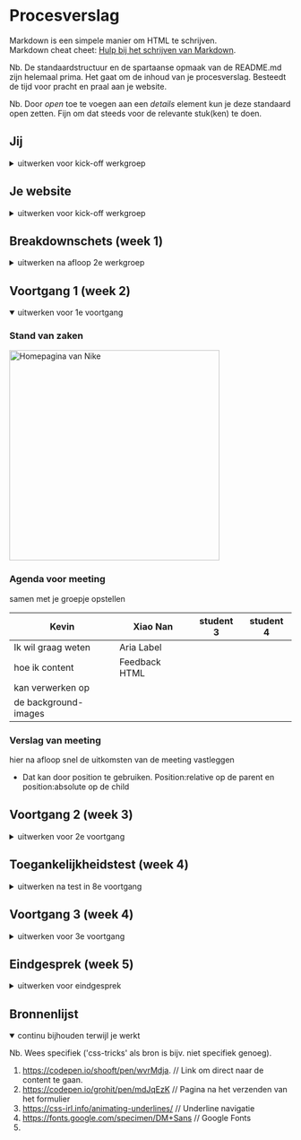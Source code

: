 # Procesverslag
Markdown is een simpele manier om HTML te schrijven.  
Markdown cheat cheet: [Hulp bij het schrijven van Markdown](https://github.com/adam-p/markdown-here/wiki/Markdown-Cheatsheet).

Nb. De standaardstructuur en de spartaanse opmaak van de README.md zijn helemaal prima. Het gaat om de inhoud van je procesverslag. Besteedt de tijd voor pracht en praal aan je website.

Nb. Door *open* toe te voegen aan een *details* element kun je deze standaard open zetten. Fijn om dat steeds voor de relevante stuk(ken) te doen.





## Jij


<details>
<summary>uitwerken voor kick-off werkgroep</summary>
### Auteur:
Kevin Speek
 
 
#### Je startniveau:
Ik denk zelf dat ik op de rode piste zit, omdat ik code ook weer niet onwijs lastig vind (de basis dan). Het is ook niet zo dat ik er onwijs goed in ben, maar als eenmaal bepaalde dingen lukken dan is het natuurlijk tof. 
 
 
#### Je focus:
Ik ga mezelf focussen op zowel responsive als de surface. Ik wil dat mijn website sowieso bruikbaar is op een telefoon en laptop. 
</details>


## Je website
<details>
<summary>uitwerken voor kick-off werkgroep</summary>
### Je opdracht:
https://www.nike.com/nl/

#### Screenshot(s) van de eerste pagina (small screen): 
hier de naam van de pagina  
Homepagina Nike 
<img src="images/Nike_home.jpeg" width="375px" alt="Homepagina van Nike">

#### Screenshot(s) van de tweede pagina (small screen):
hier de naam van de pagina  
Bestelpagina Nike
<img src="images/Nike_bestellingen.jpeg" width="375px" alt="Bestellingen pagina van Nike">

</details>


## Breakdownschets (week 1)

<details>
<summary>uitwerken na afloop 2e werkgroep</summary>

### de hele pagina: 
<img src="images/Nike_volledig_breakdown.png" width="375px" alt="Volledige breakdown Nike pagina.">

### dynamisch deel (bijv menu): 
<img src="images/Nike_menu_breakdown.png" width="375px" alt="Slider van aanbiedingen">


</details>




## Voortgang 1 (week 2)

<details open>
<summary>uitwerken voor 1e voortgang</summary>

### Stand van zaken
<img src="images/nike_pagina_screenshot.png" width="375px" alt="Homepagina van Nike">


### Agenda voor meeting
samen met je groepje opstellen

| Kevin              | Xiao Nan           | student 3    | student 4        |
| ---                | ---                | ---          | ---              |
|Ik wil graag weten  | Aria Label
|hoe ik content      | Feedback HTML
|kan verwerken op    |
|de background-images|



### Verslag van meeting
hier na afloop snel de uitkomsten van de meeting vastleggen

- Dat kan door position te gebruiken. Position:relative op de parent en position:absolute op de child

</details>



## Voortgang 2 (week 3)

<details>
<summary>uitwerken voor 2e voortgang</summary>

### Stand van zaken
Het maken van het hamburger menu verliep goed. De website responsive maken is wel nog een hele klus en daar zou ik eigenlijk nog meer over moeten leren. 
 
 <img src="images/screenshot_hamburger.png" width="375px" alt="breakdown van nog een dynamisch deel">
 
 

### Agenda voor meeting
samen met je groepje opstellen

| Kevin                        | Xiao Nan           | student 3    | student 4        |
| ---                          | ---                | ---          | ---              |
| Graag meekijken              | slider boven	      |
| naar het responsive          | randje foto	       |
| maken van de website.        | js + aanspreken    |
|                              |
| sections schalen niet mee    |
| nieuwe afbeelding bij        |
| desktop breakpoint           |
|                              |
| Scroll over doet het niet.   |
 
 


### Verslag van meeting
hier na afloop snel de uitkomsten van de meeting vastleggen

- Er is aan mij uitgelegd hoe je van afbeelding kan verwisselen bij een breakpoint. Dit doe je met een background-image. Ik heb dit toegepast op mijn website.
- Voor het responsive maken van de website heb ik gekeken naar de opdrachten uit de lessen.

</details>



## Toegankelijkheidstest (week 4)

<details>
<summary>uitwerken na test in 8e voortgang</summary>

### Bevindingen
Lijst met je bevindingen die in de test naar voren kwamen:
 - Er kan overal gekomen wordem d.m.v. tab, maar als je tabt aan het begin van de website en je opent het hamburger menu niet, dan tabt hij door het hamburger menu    i.p.v. gelijk naar de content. 
 - Hamburger menu klapt niet automatisch dicht als je aan het einde van de hamburger menu door tabt. 
 
 - Blur is moeilijk zichtbaar.
 - Met de vlekken bril was de content goed te zien.
 - De website is goed te gebruiken voor iemand met concentratieproblemen 
 - De webiste is goed te gebruiken voor mensen met een slechte motoriek. Al weet ik niet precies wat de bedoeling was, omdat je met twee vingers de website moest besturen, maar gewoon nog altijd met één vinger door de website kon gaan. 
 - De website wordt goed gelezen door de screenreader
 
**#### Tab naar de content.**
Hier korte omschrijving (met indien nodig een afbeelding)

Dit probleem kan ik oplossen door een a-element te maken die je direct naar de content brengt.
 
 <img src="images/directcontent.png" width="375px" alt="Screenshot van de oplossing">
 

**#### Hamburger klapt niet automatisch dicht aan het einde van het menu als je door tabt.** 
 
Het menu moet weten dat als er naar de content wordt door getabt, dat het automatisch moet sluiten. Hoe je dat kan regelen weet ik niet precies.

#### Blur is moeilijk leesbaar

Voor de problemen met blur is het denk ik goed om al het content heel erg te vergroten, zodat de gebruiker het beter kan zien.


#### Titel nog een bevinding. 
Hier korte omschrijving (met indien nodig een afbeelding)

Hier een omschrijving van hoe het opgelost kan worden (met indien nodig een afbeelding)

</details>




## Voortgang 3 (week 4)

<details>
<summary>uitwerken voor 3e voortgang</summary>

### Stand van zaken
hier dit ging goed & dit was lastig (neem ook screenshots op van delen van je website en code)



### Agenda voor meeting
samen met je groepje opstellen

| Kevin                      | Xiao Nan      | Bram    |
| ---                        | ---           | ---     |        
| De foto main foto          | JS            | @Media  |
 schaalde niet goed          | Foto          |         |
 mee en de tekst daaronder   |               |         | 
 ook niet                    |               |         |
| Overscroll-behavior        |               |         |
| ...                        | ...           | ...     |


### Verslag van meeting
hier na afloop snel de uitkomsten van de meeting vastleggen

- Het probleem met het meeschalen is opgelost tijdens de meeting
- De oversroll-behavior gaat Sanne nog voor mij uitzoeken

</details>





## Eindgesprek (week 5)

<details>
<summary>uitwerken voor eindgesprek</summary>

### Stand van zaken
Over het algemeen vind ik dat ik een mooie eindpresentatie heb neergezet. Ik heb zoveel mogelijk geprobeerd om het zelf allemaal uit te zoeken, maar bij bepaalde punten heb ik toch om hulp gevraagd. De lessen waren zeer informatief en hebben mij voor een groot deel geholpen om er een mooi eindresultaat van te maken. Door zelf te doen en te onderzoeken heb ik veel geleerd.

### Screenshot(s)

 <img src="images/nikemobiel.png" width="375px" alt="Nike mobiel">
 <img src="images/nikedesktop.png" width="375px" alt="Nike desktop">
 <img src="images/nikebestellingenmb.png" width="1000px" alt="Bestellingen mobiel">
 <img src="images/nikebestellingendk.png" width="1000px" alt="Bestellingen desktop">


</details>





## Bronnenlijst

<details open>
<summary>continu bijhouden terwijl je werkt</summary>

Nb. Wees specifiek ('css-tricks' als bron is bijv. niet specifiek genoeg).

1. https://codepen.io/shooft/pen/wvrMdja. // Link om direct naar de content te gaan.
2. https://codepen.io/grohit/pen/mdJqEzK  // Pagina na het verzenden van het formulier
3. https://css-irl.info/animating-underlines/ // Underline navigatie
4. https://fonts.google.com/specimen/DM+Sans // Google Fonts
5. 
</details>
